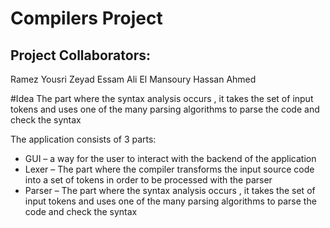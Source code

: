 # Compilers Project

## Project Collaborators:
Ramez Yousri
Zeyad Essam
Ali El Mansoury
Hassan Ahmed

#Idea
The part where the syntax analysis occurs , it takes the set of input tokens and 
uses one of the many parsing algorithms to parse the code and check the syntax

The application consists of 3 parts:
* GUI – a way for the user to interact with the backend of the application
* Lexer – The part where the compiler transforms the input source code into a set of 
tokens in order to be processed with the parser
* Parser – The part where the syntax analysis occurs , it takes the set of input tokens and 
uses one of the many parsing algorithms to parse the code and check the syntax
